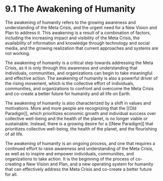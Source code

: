 # 9.1 The Awakening of Humanity

The awakening of humanity refers to the growing awareness and understanding of the Meta Crisis, and the urgent need for a New Vision and Plan to address it. This awakening is a result of a combination of factors, including the increasing impact and visibility of the Meta Crisis, the availability of information and knowledge through technology and social media, and the growing realization that current approaches and systems are not working.

The awakening of humanity is a critical step towards addressing the Meta Crisis, as it is only through this awareness and understanding that individuals, communities, and organizations can begin to take meaningful and effective action. The awakening of humanity is also a powerful driver of the rising movement, which is the collective effort of individuals, communities, and organizations to confront and overcome the Meta Crisis and co-create a better future for humanity and all life on Earth.

The awakening of humanity is also characterized by a shift in values and motivations. More and more people are recognizing that the [[Old Paradigm]], which prioritizes economic growth and individual success over collective well-being and the health of the planet, is no longer viable or sustainable. Instead, there is a growing desire for a [[New Paradigm]] that prioritizes collective well-being, the health of the planet, and the flourishing of all life.

The awakening of humanity is an ongoing process, and one that requires a continued effort to raise awareness and understanding of the Meta Crisis, as well as to inspire and empower individuals, communities, and organizations to take action. It is the beginning of the process of co-creating a New Vision and Plan, and a new operating system for humanity that can effectively address the Meta Crisis and co-create a better future for all.